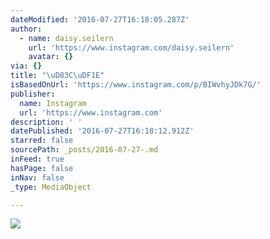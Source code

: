 ```yaml
---
dateModified: '2016-07-27T16:18:05.287Z'
author:
  - name: daisy.seilern
    url: 'https://www.instagram.com/daisy.seilern'
    avatar: {}
via: {}
title: "\uD83C\uDF1E"
isBasedOnUrl: 'https://www.instagram.com/p/BIWvhyJDk7G/'
publisher:
  name: Instagram
  url: 'https://www.instagram.com'
description: ' '
datePublished: '2016-07-27T16:18:12.912Z'
starred: false
sourcePath: _posts/2016-07-27-.md
inFeed: true
hasPage: false
inNav: false
_type: MediaObject

---
```

![ ](https://imgflo.herokuapp.com/graph/vahj1ThiexotieMo/fef29c3e108928888031f7bb8e02c02f/croprotate.jpg?cropheight=450&cropwidth=640&degrees=0&input=https%3A%2F%2Fscontent.cdninstagram.com%2Ft51.2885-15%2Fs640x640%2Fsh0.08%2Fe35%2F13739626_643116195865207_761783300_n.jpg%3Fig_cache_key%3DMTMwMzQzODE3MTkzODExNTI3MA%253D%253D.2&x=0&y=95)